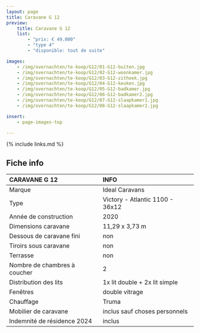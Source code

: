 ```yaml
---
layout: page
title: Caravane G 12
preview:
    title: Caravane G 12
    list:
        - "prix: € 49.000"
        - "type 4"
        - "disponible: tout de suite"

images:
    - /img/overnachten/te-koop/G12/01-G12-buiten.jpg
    - /img/overnachten/te-koop/G12/02-G12-woonkamer.jpg
    - /img/overnachten/te-koop/G12/03-G12-zithoek.jpg
    - /img/overnachten/te-koop/G12/04-G12-keuken.jpg
    - /img/overnachten/te-koop/G12/05-G12-badkamer.jpg
    - /img/overnachten/te-koop/G12/06-G12-badkamer2.jpg
    - /img/overnachten/te-koop/G12/07-G12-slaapkamer1.jpg
    - /img/overnachten/te-koop/G12/08-G12-slaapkamer2.jpg

insert:
    - page-images-top

---
```


{% include links.md %}


## Fiche info

CARAVANE G 12               | INFO        |
:---------------------------|:------------|
Marque                      |Ideal Caravans
Type                        |Victory - Atlantic 1100 - 36x12
Année de construction       |2020
Dimensions caravane         |11,29 x 3,73 m
Dessous de caravane fini    |non
Tiroirs sous caravane       |non
Terrasse                    |non
Nombre de chambres à coucher|2
Distribution des lits       |1x lit double + 2x lit simple
Fenêtres                    |double vitrage
Chauffage                   |Truma
Mobilier de caravane        |inclus sauf choses personnels
Indemnité de résidence 2024 |inclus
